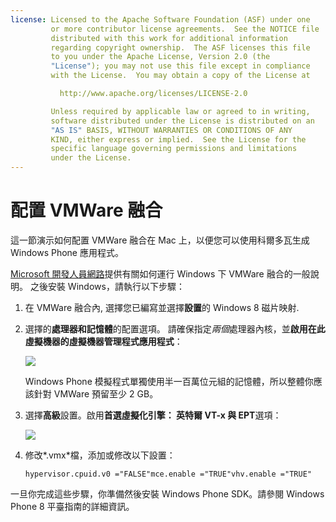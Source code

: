 ```yaml
---
license: Licensed to the Apache Software Foundation (ASF) under one
         or more contributor license agreements.  See the NOTICE file
         distributed with this work for additional information
         regarding copyright ownership.  The ASF licenses this file
         to you under the Apache License, Version 2.0 (the
         "License"); you may not use this file except in compliance
         with the License.  You may obtain a copy of the License at

           http://www.apache.org/licenses/LICENSE-2.0

         Unless required by applicable law or agreed to in writing,
         software distributed under the License is distributed on an
         "AS IS" BASIS, WITHOUT WARRANTIES OR CONDITIONS OF ANY
         KIND, either express or implied.  See the License for the
         specific language governing permissions and limitations
         under the License.
---
```


# 配置 VMWare 融合

這一節演示如何配置 VMWare 融合在 Mac 上，以便您可以使用科爾多瓦生成 Windows Phone 應用程式。

[Microsoft 開發人員網路][1]提供有關如何運行 Windows 下 VMWare 融合的一般說明。 之後安裝 Windows，請執行以下步驟：

 [1]: http://msdn.microsoft.com/en-US/library/windows/apps/jj945426

1.  在 VMWare 融合內, 選擇您已編寫並選擇**設置**的 Windows 8 磁片映射.

2.  選擇的**處理器和記憶體**的配置選項。 請確保指定*兩個*處理器內核，並**啟用在此虛擬機器的虛擬機器管理程式應用程式**：
    
    ![][2]
    
    Windows Phone 模擬程式單獨使用半一百萬位元組的記憶體，所以整體你應該針對 VMWare 預留至少 2 GB。

3.  選擇**高級**設置。啟用**首選虛擬化引擎： 英特爾 VT-x 與 EPT**選項：
    
    ![][3]

4.  修改*.vmx*檔，添加或修改以下設置：
    
        hypervisor.cpuid.v0 ="FALSE"mce.enable ="TRUE"vhv.enable ="TRUE"
        

 [2]: img/guide/platforms/wp8/vmware_memory_opts.png
 [3]: img/guide/platforms/wp8/vmware_advanced_opts.png

一旦你完成這些步驟，你準備然後安裝 Windows Phone SDK。請參閱 Windows Phone 8 平臺指南的詳細資訊。